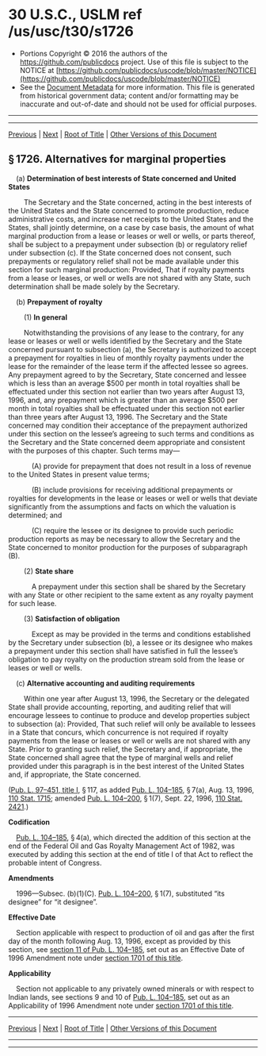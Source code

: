 ---
---

# 30 U.S.C., USLM ref /us/usc/t30/s1726

* Portions Copyright © 2016 the authors of the https://github.com/publicdocs project.
  Use of this file is subject to the NOTICE at [https://github.com/publicdocs/uscode/blob/master/NOTICE](https://github.com/publicdocs/uscode/blob/master/NOTICE)
* See the [Document Metadata](././../../../../..//README.md) for more information.
  This file is generated from historical government data; content and/or formatting may be inaccurate and out-of-date and should not be used for official purposes.

----------
----------

[Previous](./../../../../..//us/usc/t30/ch29/schI/m__us_usc_t30_s1725.md) | [Next](./../../../../..//us/usc/t30/ch29/schII/m__us_usc_t30_ch29_schII.md) | [Root of Title](./../../../../../) | [Other Versions of this Document](https://publicdocs.github.io/go/links?ns=uslm&ref=%2Fus%2Fusc%2Ft30%2Fs1726)

## § 1726. Alternatives for marginal properties

    (a) __Determination of best interests of State concerned and United States__ 

        The Secretary and the State concerned, acting in the best interests of the United States and the State concerned to promote production, reduce administrative costs, and increase net receipts to the United States and the States, shall jointly determine, on a case by case basis, the amount of what marginal production from a lease or leases or well or wells, or parts thereof, shall be subject to a prepayment under subsection (b) or regulatory relief under subsection (c). If the State concerned does not consent, such prepayments or regulatory relief shall not be made available under this section for such marginal production: Provided, That if royalty payments from a lease or leases, or well or wells are not shared with any State, such determination shall be made solely by the Secretary.

    (b) __Prepayment of royalty__ 

        (1) __In general__ 

        Notwithstanding the provisions of any lease to the contrary, for any lease or leases or well or wells identified by the Secretary and the State concerned pursuant to subsection (a), the Secretary is authorized to accept a prepayment for royalties in lieu of monthly royalty payments under the lease for the remainder of the lease term if the affected lessee so agrees. Any prepayment agreed to by the Secretary, State concerned and lessee which is less than an average $500 per month in total royalties shall be effectuated under this section not earlier than two years after August 13, 1996, and, any prepayment which is greater than an average $500 per month in total royalties shall be effectuated under this section not earlier than three years after August 13, 1996. The Secretary and the State concerned may condition their acceptance of the prepayment authorized under this section on the lessee’s agreeing to such terms and conditions as the Secretary and the State concerned deem appropriate and consistent with the purposes of this chapter. Such terms may—

            (A) provide for prepayment that does not result in a loss of revenue to the United States in present value terms;

            (B) include provisions for receiving additional prepayments or royalties for developments in the lease or leases or well or wells that deviate significantly from the assumptions and facts on which the valuation is determined; and

            (C) require the lessee or its designee to provide such periodic production reports as may be necessary to allow the Secretary and the State concerned to monitor production for the purposes of subparagraph (B).

        (2) __State share__ 

            A prepayment under this section shall be shared by the Secretary with any State or other recipient to the same extent as any royalty payment for such lease.

        (3) __Satisfaction of obligation__ 

            Except as may be provided in the terms and conditions established by the Secretary under subsection (b), a lessee or its designee who makes a prepayment under this section shall have satisfied in full the lessee’s obligation to pay royalty on the production stream sold from the lease or leases or well or wells.

    (c) __Alternative accounting and auditing requirements__ 

        Within one year after August 13, 1996, the Secretary or the delegated State shall provide accounting, reporting, and auditing relief that will encourage lessees to continue to produce and develop properties subject to subsection (a): Provided, That such relief will only be available to lessees in a State that concurs, which concurrence is not required if royalty payments from the lease or leases or well or wells are not shared with any State. Prior to granting such relief, the Secretary and, if appropriate, the State concerned shall agree that the type of marginal wells and relief provided under this paragraph is in the best interest of the United States and, if appropriate, the State concerned.

([Pub. L. 97–451, title I][/us/pl/97/451/tI], § 117, as added [Pub. L. 104–185][/us/pl/104/185], § 7(a), Aug. 13, 1996, [110 Stat. 1715][/us/stat/110/1715]; amended [Pub. L. 104–200][/us/pl/104/200], § 1(7), Sept. 22, 1996, [110 Stat. 2421][/us/stat/110/2421].)

 __Codification__ 

    [Pub. L. 104–185][/us/pl/104/185], § 4(a), which directed the addition of this section at the end of the Federal Oil and Gas Royalty Management Act of 1982, was executed by adding this section at the end of title I of that Act to reflect the probable intent of Congress.

 __Amendments__ 

    1996—Subsec. (b)(1)(C). [Pub. L. 104–200][/us/pl/104/200], § 1(7), substituted “its designee” for “it designee”.

 __Effective Date__ 

    Section applicable with respect to production of oil and gas after the first day of the month following Aug. 13, 1996, except as provided by this section, see [section 11 of Pub. L. 104–185][/us/pl/104/185/s11], set out as an Effective Date of 1996 Amendment note under [section 1701 of this title][/us/usc/t30/s1701].

 __Applicability__ 

    Section not applicable to any privately owned minerals or with respect to Indian lands, see sections 9 and 10 of [Pub. L. 104–185][/us/pl/104/185], set out as an Applicability of 1996 Amendment note under [section 1701 of this title][/us/usc/t30/s1701].

----------

[Previous](./../../../../..//us/usc/t30/ch29/schI/m__us_usc_t30_s1725.md) | [Next](./../../../../..//us/usc/t30/ch29/schII/m__us_usc_t30_ch29_schII.md) | [Root of Title](./../../../../../) | [Other Versions of this Document](https://publicdocs.github.io/go/links?ns=uslm&ref=%2Fus%2Fusc%2Ft30%2Fs1726)

----------
----------

[/us/pl/97/451/tI]: https://publicdocs.github.io/go/links?ns=uslm&ref=%2Fus%2Fpl%2F97%2F451%2FtI
[/us/pl/104/185]: https://publicdocs.github.io/go/links?ns=uslm&ref=%2Fus%2Fpl%2F104%2F185
[/us/stat/110/1715]: https://publicdocs.github.io/go/links?ns=uslm&ref=%2Fus%2Fstat%2F110%2F1715
[/us/pl/104/200]: https://publicdocs.github.io/go/links?ns=uslm&ref=%2Fus%2Fpl%2F104%2F200
[/us/stat/110/2421]: https://publicdocs.github.io/go/links?ns=uslm&ref=%2Fus%2Fstat%2F110%2F2421
[/us/pl/104/185]: https://publicdocs.github.io/go/links?ns=uslm&ref=%2Fus%2Fpl%2F104%2F185
[/us/pl/104/200]: https://publicdocs.github.io/go/links?ns=uslm&ref=%2Fus%2Fpl%2F104%2F200
[/us/pl/104/185/s11]: https://publicdocs.github.io/go/links?ns=uslm&ref=%2Fus%2Fpl%2F104%2F185%2Fs11
[/us/usc/t30/s1701]: https://publicdocs.github.io/go/links?ns=uslm&ref=%2Fus%2Fusc%2Ft30%2Fs1701
[/us/pl/104/185]: https://publicdocs.github.io/go/links?ns=uslm&ref=%2Fus%2Fpl%2F104%2F185
[/us/usc/t30/s1701]: https://publicdocs.github.io/go/links?ns=uslm&ref=%2Fus%2Fusc%2Ft30%2Fs1701


